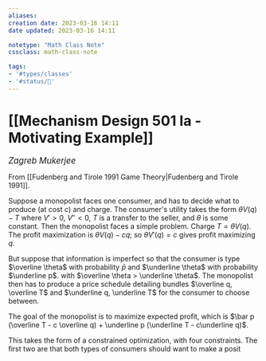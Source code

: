 ```yaml
---
aliases:
creation date: 2023-03-16 14:11
date updated: 2023-03-16 14:11

notetype: "Math Class Note"
cssclass: math-class-note

tags: 
- '#types/classes'
- '#status/🚧'
---
```


# [[Mechanism Design 501 Ia - Motivating Example]]
<span style = "font-size:120%"><i >Zagreb Mukerjee </i></span>

From [[Fudenberg and Tirole 1991 Game Theory|Fudenberg and Tirole 1991]].

Suppose a monopolist faces one consumer, and has to decide what to produce (at cost $c$) and charge. The consumer's utility takes the form $\theta V(q) - T$ where $V'>0$, $V''<0$, $T$ is a transfer to the seller, and $\theta$ is some constant. Then the monopolist faces a simple problem. Charge $T = \theta V(q)$. The profit maximization is $\theta V(q) - cq$; so $\theta V'(q) = c$ gives profit maximizing $q$. 

But suppose that information is imperfect so that the consumer is type $\overline \theta$  with probability $\bar p$ and $\underline \theta$ with probability $\underline p$. with $\overline \theta > \underline \theta$. The monopolist then has to produce a price schedule detailing bundles $\overline q, \overline T$ and $\underline q, \underline T$  for the consumer to choose between. 

The goal of the monopolist is to maximize expected profit, which is $\bar p (\overline T - c \overline q) + \underline p (\underline T - c\underline q)$. 

This takes the form of a constrained optimization, with four constraints. The first two are that both types of consumers should want to make a posit
